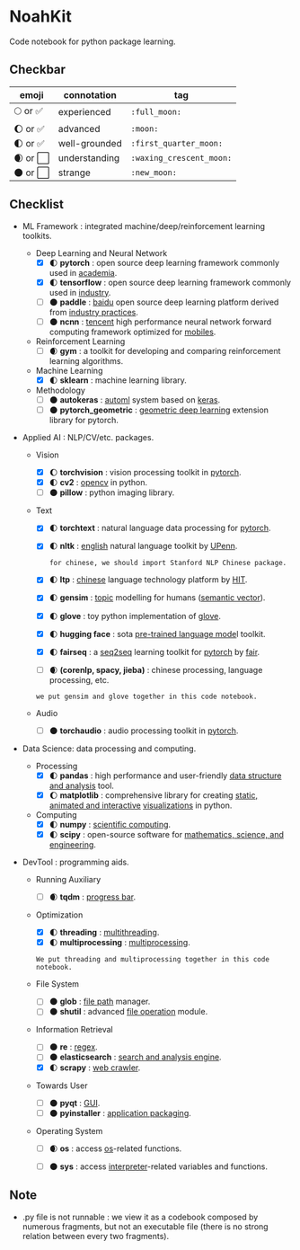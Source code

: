 # NoahKit
Code notebook for python package learning.

## Checkbar

| emoji                     | connotation   | tag                      |
| ------------------------- | ------------- | ------------------------ |
| 🌕 or :white_check_mark:   | experienced   | `:full_moon:`            |
| 🌔 or :white_check_mark:   | advanced      | `:moon:`                 |
| 🌓 or :white_check_mark:   | well-grounded | `:first_quarter_moon:`   |
| 🌒 or :white_large_square: | understanding | `:waxing_crescent_moon:` |
| 🌑 or :white_large_square: | strange       | `:new_moon:`             |

## Checklist

- ML Framework : integrated machine/deep/reinforcement learning toolkits.
  - Deep Learning and Neural Network
    - [x] :first_quarter_moon: **pytorch** : open source deep learning framework commonly used in <u>academia</u>.
    - [x] :first_quarter_moon: **tensorflow** : open source deep learning framework commonly used in <u>industry</u>.
    - [ ] :new_moon: **paddle** : <u>baidu</u> open source deep learning platform derived from <u>industry practices</u>.
    - [ ] :new_moon: **ncnn** : <u>tencent</u> high performance neural network forward computing framework optimized for <u>mobiles</u>.
  - Reinforcement Learning
    - [ ] :waxing_crescent_moon: **gym** : a toolkit for developing and comparing reinforcement learning algorithms.
  - Machine Learning
    - [x] :first_quarter_moon: **sklearn** : machine learning library.
  - Methodology
    - [ ] :new_moon: **autokeras** : <u>automl</u> system based on <u>keras</u>. 
    - [ ] :new_moon: **pytorch_geometric** : <u>geometric deep learning</u> extension library for pytorch.

- Applied AI : NLP/CV/etc. packages.
  - Vision
    - [x] :moon: **torchvision** : vision processing toolkit in <u>pytorch</u>.
    - [x] :first_quarter_moon: ​**cv2** : <u>opencv</u> in python.
    - [ ] :new_moon: ​**pillow** : python imaging library.
  - Text
    - [x] :first_quarter_moon: **torchtext** : natural language data processing for <u>pytorch</u>.
    
    - [x] :first_quarter_moon: **nltk** : <u>english</u> natural language toolkit by <u>UPenn</u>.
    
      `for chinese, we should import Stanford NLP Chinese package.`
    
    - [x] :first_quarter_moon: **ltp** : <u>chinese</u> language technology platform by <u>HIT</u>.
    
    - [x] :first_quarter_moon: **gensim** : <u>topic</u> modelling for humans (<u>semantic vector</u>).
    
    - [x] :first_quarter_moon: **glove** : toy python implementation of <u>glove</u>.
    
    - [x] :first_quarter_moon: ​**hugging face** : sota <u>pre-trained language mode</u>l toolkit.
    
    - [x] :first_quarter_moon: ​**fairseq** : a <u>seq2seq</u> learning toolkit for <u>pytorch</u> by <u>fair</u>.
    
    - [ ] :waxing_crescent_moon: **​(corenlp, spacy, jieba)** : chinese processing, language processing, etc.
    
    `we put gensim and glove together in this code notebook.`
    
  - Audio
    - [ ] :new_moon: ​**torchaudio** : audio processing toolkit in <u>pytorch</u>.
  
- Data Science: data processing and computing.
  - Processing
    - [x] :first_quarter_moon: **pandas** : high performance and user-friendly <u>data structure and analysis</u> tool.
    - [x] :moon: **matplotlib** : comprehensive library for creating <u>static, animated and interactive</u> <u>visualizations</u>  in python.
  - Computing
    - [x] :first_quarter_moon: **numpy** : <u>scientific computing</u>.
    - [x] :first_quarter_moon: **scipy** : open-source software for <u>mathematics, science, and engineering</u>.

- DevTool : programming aids.

  - Running Auxiliary
    - [ ] :waxing_crescent_moon: ​**tqdm** : <u>progress bar</u>.

  - Optimization

    - [x] :first_quarter_moon: **threading** : <u>multithreading</u>.
    - [x] :first_quarter_moon: **multiprocessing** : <u>multiprocessing</u>.

    `We put threading and multiprocessing together in this code notebook.`

  - File System

    - [ ] :new_moon: ​**glob** : <u>file path</u> manager.
    - [ ] :new_moon: ​**shutil** : advanced <u>file operation</u> module.

  - Information Retrieval

    - [ ] :new_moon: ​**re** : <u>regex</u>.
    - [ ] :new_moon: ​**elasticsearch** : <u>search and analysis engine</u>.
    - [x] :first_quarter_moon: **scrapy** : <u>web crawler</u>.

  - Towards User

    - [ ] :new_moon: ​**pyqt** : <u>GUI</u>.    
    - [ ] :new_moon: ​**pyinstaller** : <u>application packaging</u>.

  - Operating System

    - [ ] :waxing_crescent_moon: **os** : access <u>os</u>-related functions.

    - [ ] :new_moon: ​**sys** : access <u>interpreter</u>-related variables and functions.
    
## Note
- .py file is not runnable : we view it as a codebook composed by numerous fragments, but not an executable file 
(there is no strong relation between every two fragments).

